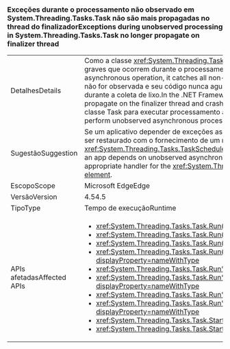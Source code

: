 ### <a name="exceptions-during-unobserved-processing-in-systemthreadingtaskstask-no-longer-propagate-on-finalizer-thread"></a><span data-ttu-id="fbf03-101">Exceções durante o processamento não observado em System.Threading.Tasks.Task não são mais propagadas no thread do finalizador</span><span class="sxs-lookup"><span data-stu-id="fbf03-101">Exceptions during unobserved processing in System.Threading.Tasks.Task no longer propagate on finalizer thread</span></span>

|   |   |
|---|---|
|<span data-ttu-id="fbf03-102">Detalhes</span><span class="sxs-lookup"><span data-stu-id="fbf03-102">Details</span></span>|<span data-ttu-id="fbf03-103">Como a classe <xref:System.Threading.Tasks.Task?displayProperty=name> representa uma operação assíncrona, ela captura todas as exceções não graves que ocorrem durante o processamento assíncrono.</span><span class="sxs-lookup"><span data-stu-id="fbf03-103">Because the <xref:System.Threading.Tasks.Task?displayProperty=name> class represents an asynchronous operation, it catches all non-severe exceptions that occur during asynchronous processing.</span></span> <span data-ttu-id="fbf03-104">No .NET Framework 4.5, se uma exceção não for observada e seu código nunca aguarda a tarefa, a exceção não será mais propagada no thread do finalizador e causará a falha do processo durante a coleta de lixo.</span><span class="sxs-lookup"><span data-stu-id="fbf03-104">In the .NET Framework 4.5, if an exception is not observed and your code never waits on the task, the exception will no longer propagate on the finalizer thread and crash the process during garbage collection.</span></span> <span data-ttu-id="fbf03-105">Essa alteração melhora a confiabilidade de aplicativos que usam a classe Task para executar processamento assíncrono não observado.</span><span class="sxs-lookup"><span data-stu-id="fbf03-105">This change enhances the reliability of applications that use the Task class to perform unobserved asynchronous processing.</span></span>|
|<span data-ttu-id="fbf03-106">Sugestão</span><span class="sxs-lookup"><span data-stu-id="fbf03-106">Suggestion</span></span>|<span data-ttu-id="fbf03-107">Se um aplicativo depender de exceções assíncronas não observadas que se propagam para o thread do finalizador, o comportamento anterior poderá ser restaurado com o fornecimento de um manipulador apropriado para o evento <xref:System.Threading.Tasks.TaskScheduler.UnobservedTaskException> ou com a definição de um [elemento de configuração de tempo de execução](~/docs/framework/configure-apps/file-schema/runtime/throwunobservedtaskexceptions-element.md).</span><span class="sxs-lookup"><span data-stu-id="fbf03-107">If an app depends on unobserved asynchronous exceptions propagating to the finalizer thread, the previous behavior can be restored by providing an appropriate handler for the <xref:System.Threading.Tasks.TaskScheduler.UnobservedTaskException> event, or by setting a [runtime configuration element](~/docs/framework/configure-apps/file-schema/runtime/throwunobservedtaskexceptions-element.md).</span></span>|
|<span data-ttu-id="fbf03-108">Escopo</span><span class="sxs-lookup"><span data-stu-id="fbf03-108">Scope</span></span>|<span data-ttu-id="fbf03-109">Microsoft Edge</span><span class="sxs-lookup"><span data-stu-id="fbf03-109">Edge</span></span>|
|<span data-ttu-id="fbf03-110">Versão</span><span class="sxs-lookup"><span data-stu-id="fbf03-110">Version</span></span>|<span data-ttu-id="fbf03-111">4.5</span><span class="sxs-lookup"><span data-stu-id="fbf03-111">4.5</span></span>|
|<span data-ttu-id="fbf03-112">Tipo</span><span class="sxs-lookup"><span data-stu-id="fbf03-112">Type</span></span>|<span data-ttu-id="fbf03-113">Tempo de execução</span><span class="sxs-lookup"><span data-stu-id="fbf03-113">Runtime</span></span>|
|<span data-ttu-id="fbf03-114">APIs afetadas</span><span class="sxs-lookup"><span data-stu-id="fbf03-114">Affected APIs</span></span>|<ul><li><xref:System.Threading.Tasks.Task.Run(System.Action)?displayProperty=nameWithType></li><li><xref:System.Threading.Tasks.Task.Run(System.Action,System.Threading.CancellationToken)?displayProperty=nameWithType></li><li><xref:System.Threading.Tasks.Task.Run(System.Func{System.Threading.Tasks.Task})?displayProperty=nameWithType></li><li><xref:System.Threading.Tasks.Task.Run(System.Func{System.Threading.Tasks.Task},System.Threading.CancellationToken)?displayProperty=nameWithType></li><li><xref:System.Threading.Tasks.Task.Run%60%601(System.Func{%60%600})?displayProperty=nameWithType></li><li><xref:System.Threading.Tasks.Task.Run%60%601(System.Func{%60%600},System.Threading.CancellationToken)?displayProperty=nameWithType></li><li><xref:System.Threading.Tasks.Task.Run%60%601(System.Func{System.Threading.Tasks.Task{%60%600}})?displayProperty=nameWithType></li><li><xref:System.Threading.Tasks.Task.Run%60%601(System.Func{System.Threading.Tasks.Task{%60%600}},System.Threading.CancellationToken)?displayProperty=nameWithType></li><li><xref:System.Threading.Tasks.Task.Start?displayProperty=nameWithType></li><li><xref:System.Threading.Tasks.Task.Start(System.Threading.Tasks.TaskScheduler)?displayProperty=nameWithType></li></ul>|

